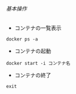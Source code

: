 ###### 基本操作

 - コンテナの一覧表示
```shell
docker ps -a
```

 - コンテナの起動
```shell
docker start -i コンテナ名

```
 - コンテナの終了
```shell
exit
```
